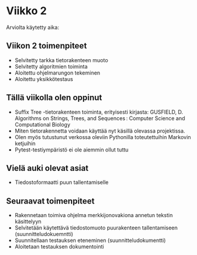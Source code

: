 # Viikko 2

Arviolta käytetty aika:

## Viikon 2 toimenpiteet
* Selvitetty tarkka tietorakenteen muoto
* Selvitetty algoritmien toiminta
* Aloitettu ohjelmarungon tekeminen
* Aloitettu yksikkötestaus

## Tällä viikolla olen oppinut
* Suffix Tree -tietorakenteen toiminta, erityisesti kirjasta:
GUSFIELD, D. Algorithms on Strings, Trees, and Sequences : Computer Science and Computational Biology
* Miten tietorakennetta voidaan käyttää nyt käsillä olevassa projektissa.
* Olen myös tutustunut verkossa oleviin Pythonilla toteutettuihin Markovin ketjuihin
* Pytest-testiympäristö ei ole aiemmin ollut tuttu

## Vielä auki olevat asiat
* Tiedostoformaatti puun tallentamiselle

## Seuraavat toimenpiteet
* Rakennetaan toimiva ohjelma merkkijonovakiona annetun tekstin käsittelyyn
* Selvitetään käytettävä tiedostomuoto puurakenteen tallentamiseen (suunnitteludokuemntti)
* Suunnitellaan testauksen eteneminen (suunnitteludokumentti)
* Aloitetaan testauksen dokumentointi




